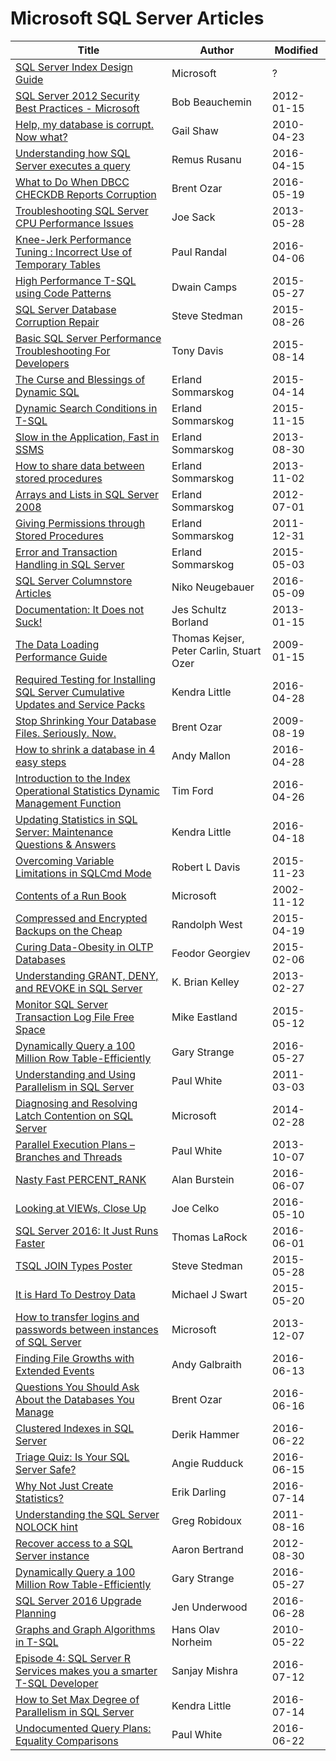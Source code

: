 # Microsoft SQL Server Articles


| Title                                                                             | Author                                   | Modified   |
|-----------------------------------------------------------------------------------|------------------------------------------|------------|
| [SQL Server Index Design Guide]                                                   | Microsoft                                | ?          |
| [SQL Server 2012 Security Best Practices - Microsoft]                             | Bob Beauchemin                           | 2012-01-15 |
| [Help, my database is corrupt. Now what?]                                         | Gail Shaw                                | 2010-04-23 |
| [Understanding how SQL Server executes a query]                                   | Remus Rusanu                             | 2016-04-15 |
| [What to Do When DBCC CHECKDB Reports Corruption]                                 | Brent Ozar                               | 2016-05-19 |
| [Troubleshooting SQL Server CPU Performance Issues]                               | Joe Sack                                 | 2013-05-28 |
| [Knee-Jerk Performance Tuning : Incorrect Use of Temporary Tables]                | Paul Randal                              | 2016-04-06 |
| [High Performance T-SQL using Code Patterns]                                      | Dwain Camps                              | 2015-05-27 |
| [SQL Server Database Corruption Repair]                                           | Steve Stedman                            | 2015-08-26 |
| [Basic SQL Server Performance Troubleshooting For Developers]                     | Tony Davis                               | 2015-08-14 |
| [The Curse and Blessings of Dynamic SQL]                                          | Erland Sommarskog                        | 2015-04-14 |
| [Dynamic Search Conditions in T-SQL]                                              | Erland Sommarskog                        | 2015-11-15 |
| [Slow in the Application, Fast in SSMS]                                           | Erland Sommarskog                        | 2013-08-30 |
| [How to share data between stored procedures]                                     | Erland Sommarskog                        | 2013-11-02 |
| [Arrays and Lists in SQL Server 2008]                                             | Erland Sommarskog                        | 2012-07-01 |
| [Giving Permissions through Stored Procedures]                                    | Erland Sommarskog                        | 2011-12-31 |
| [Error and Transaction Handling in SQL Server]                                    | Erland Sommarskog                        | 2015-05-03 |
| [SQL Server Columnstore Articles]                                                 | Niko Neugebauer                          | 2016-05-09 |
| [Documentation: It Does not Suck!]                                                | Jes Schultz Borland                      | 2013-01-15 |
| [The Data Loading Performance Guide]                                              | Thomas Kejser, Peter Carlin, Stuart Ozer | 2009-01-15 |
| [Required Testing for Installing SQL Server Cumulative Updates and Service Packs] | Kendra Little                            | 2016-04-28 |
| [Stop Shrinking Your Database Files. Seriously. Now.]                             | Brent Ozar                               | 2009-08-19 |
| [How to shrink a database in 4 easy steps]                                        | Andy Mallon                              | 2016-04-28 |
| [Introduction to the Index Operational Statistics Dynamic Management Function]    | Tim Ford                                 | 2016-04-26 |
| [Updating Statistics in SQL Server: Maintenance Questions & Answers]              | Kendra Little                            | 2016-04-18 |
| [Overcoming Variable Limitations in SQLCmd Mode]                                  | Robert L Davis                           | 2015-11-23 |
| [Contents of a Run Book]                                                          | Microsoft                                | 2002-11-12 |
| [Compressed and Encrypted Backups on the Cheap]                                   | Randolph West                            | 2015-04-19 |
| [Curing Data-Obesity in OLTP Databases]                                           | Feodor Georgiev                          | 2015-02-06 |
| [Understanding GRANT, DENY, and REVOKE in SQL Server]                             | K. Brian Kelley                          | 2013-02-27 |
| [Monitor SQL Server Transaction Log File Free Space]                              | Mike Eastland                            | 2015-05-12 |
| [Dynamically Query a 100 Million Row Table-Efficiently]                           | Gary Strange                             | 2016-05-27 |
| [Understanding and Using Parallelism in SQL Server]                               | Paul White                               | 2011-03-03 |
| [Diagnosing and Resolving Latch Contention on SQL Server]                         | Microsoft                                | 2014-02-28 |
| [Parallel Execution Plans – Branches and Threads]                                 | Paul White                               | 2013-10-07 |
| [Nasty Fast PERCENT_RANK]                                                         | Alan Burstein                            | 2016-06-07 |
| [Looking at VIEWs, Close Up]                                                      | Joe Celko                                | 2016-05-10 |
| [SQL Server 2016: It Just Runs Faster]                                            | Thomas LaRock                            | 2016-06-01 |
| [TSQL JOIN Types Poster]                                                          | Steve Stedman                            | 2015-05-28 |
| [It is Hard To Destroy Data]                                                      | Michael J Swart                          | 2015-05-20 |
| [How to transfer logins and passwords between instances of SQL Server]            | Microsoft                                | 2013-12-07 |
| [Finding File Growths with Extended Events]                                       | Andy Galbraith                           | 2016-06-13 |
| [Questions You Should Ask About the Databases You Manage]                         | Brent Ozar                               | 2016-06-16 |
| [Clustered Indexes in SQL Server]                                                 | Derik Hammer                             | 2016-06-22 |
| [Triage Quiz: Is Your SQL Server Safe?]                                           | Angie Rudduck                            | 2016-06-15 |
| [Why Not Just Create Statistics?]                                                 | Erik Darling                             | 2016-07-14 |
| [Understanding the SQL Server NOLOCK hint]                                        | Greg Robidoux                            | 2011-08-16 |
| [Recover access to a SQL Server instance]                                         | Aaron Bertrand                           | 2012-08-30 |
| [Dynamically Query a 100 Million Row Table-Efficiently]                           | Gary Strange                             | 2016-05-27 |
| [SQL Server 2016 Upgrade Planning]                                                | Jen Underwood                            | 2016-06-28 |
| [Graphs and Graph Algorithms in T-SQL]                                            | Hans Olav Norheim                        | 2010-05-22 |
| [Episode 4: SQL Server R Services makes you a smarter T-SQL Developer]            | Sanjay Mishra                            | 2016-07-12 |
| [How to Set Max Degree of Parallelism in SQL Server]                              | Kendra Little                            | 2016-07-14 |
| [Undocumented Query Plans: Equality Comparisons]                                  |  Paul White                              | 2016-06-22 |


[SQL Server Index Design Guide]:https://technet.microsoft.com/en-us/library/jj835095.aspx
[SQL Server 2012 Security Best Practices - Microsoft]:http://download.microsoft.com/download/8/f/a/8fabacd7-803e-40fc-adf8-355e7d218f4c/sql_server_2012_security_best_practice_whitepaper_apr2012.docx
[Help, my database is corrupt. Now what?]:http://www.sqlservercentral.com/articles/Corruption/65804/
[What to Do When DBCC CHECKDB Reports Corruption]:https://www.brentozar.com/archive/2016/05/dbcc-checkdb-reports-corruption/
[Understanding how SQL Server executes a query]:http://rusanu.com/2013/08/01/understanding-how-sql-server-executes-a-query/
[Troubleshooting SQL Server CPU Performance Issues]:http://sqlperformance.com/2013/05/io-subsystem/cpu-troubleshooting
[Knee-Jerk Performance Tuning : Incorrect Use of Temporary Tables]:http://sqlperformance.com/2016/04/t-sql-queries/knee-jerk-temporary-tables
[High Performance T-SQL using Code Patterns]:https://dwaincsql.com/2015/05/27/high-performance-t-sql-using-code-patterns/
[SQL Server Database Corruption Repair]:http://stevestedman.com/2015/08/sql-server-database-corruption-repair/
[Basic SQL Server Performance Troubleshooting For Developers]:https://www.simple-talk.com/sql/performance/basic-sql-server-performance-troubleshooting-for-developers/
[The Curse and Blessings of Dynamic SQL]:http://sommarskog.se/dyn-search.html
[Dynamic Search Conditions in T-SQL]:http://www.sommarskog.se/dynamic_sql.html
[Slow in the Application, Fast in SSMS]:http://www.sommarskog.se/query-plan-mysteries.html
[How to share data between stored procedures]:http://www.sommarskog.se/share_data.html
[Arrays and Lists in SQL Server 2008]:http://www.sommarskog.se/arrays-in-sql-2008.html
[Giving Permissions through Stored Procedures]:http://www.sommarskog.se/grantperm.html
[Error and Transaction Handling in SQL Server]:http://www.sommarskog.se/error_handling/Part1.html
[SQL Server Columnstore Articles]:http://www.nikoport.com/columnstore/
[Documentation: It Does not Suck!]:https://www.brentozar.com/archive/2013/01/documentation-it-doesnt-suck/
[The Data Loading Performance Guide]:https://msdn.microsoft.com/en-us/library/dd425070%28v=sql.100%29.aspx
[Required Testing for Installing SQL Server Cumulative Updates and Service Packs]:http://www.littlekendra.com/2016/04/28/required-testing-for-installing-sql-server-cumulative-updates-and-service-packs/
[Stop Shrinking Your Database Files. Seriously. Now.]:https://www.brentozar.com/archive/2009/08/stop-shrinking-your-database-files-seriously-now/
[How to shrink a database in 4 easy steps]:http://am2.co/2016/04/shrink-database-4-easy-steps/
[Introduction to the Index Operational Statistics Dynamic Management Function]:http://sqlmag.com/database-performance-tuning/introduction-index-operational-statistics-dynamic-management-function
[Updating Statistics in SQL Server: Maintenance Questions & Answers]:http://www.littlekendra.com/2016/04/18/updating-statistics-in-sql-server-maintenance-answers/
[Overcoming Variable Limitations in SQLCmd Mode]:http://www.sqlsoldier.com/wp/sqlserver/tsqltuesday65overcomingvariablelimitationsinsqlcmdmode
[Contents of a Run Book]:https://technet.microsoft.com/en-us/library/cc917702.aspx
[Compressed and Encrypted Backups on the Cheap]:https://bornsql.ca/2016/04/compressed-encrypted-backups-cheap/
[Curing Data-Obesity in OLTP Databases]:https://www.simple-talk.com/sql/database-administration/curing-data-obesity-in-oltp-databases/
[Understanding GRANT, DENY, and REVOKE in SQL Server]:https://www.mssqltips.com/sqlservertip/2894/understanding-grant-deny-and-revoke-in-sql-server/
[Monitor SQL Server Transaction Log File Free Space]:https://www.mssqltips.com/sqlservertip/3617/monitor-sql-server-transaction-log-file-free-space/
[Dynamically Query a 100 Million Row Table-Efficiently]:http://www.sqlservercentral.com/articles/T-SQL/121906/
[Understanding and Using Parallelism in SQL Server]:https://www.simple-talk.com/sql/learn-sql-server/understanding-and-using-parallelism-in-sql-server/
[Diagnosing and Resolving Latch Contention on SQL Server]:https://www.microsoft.com/en-us/download/details.aspx?id=26665
[Parallel Execution Plans – Branches and Threads]:http://sqlperformance.com/2013/10/sql-plan/parallel-plans-branches-threads
[Nasty Fast PERCENT_RANK]:http://www.sqlservercentral.com/articles/PERCENT_RANK/141532/
[Looking at VIEWs, Close Up]:https://www.simple-talk.com/sql/t-sql-programming/looking-at-views,-close-up/
[SQL Server 2016: It Just Runs Faster]:http://thomaslarock.com/2016/06/sql-server-2016-just-runs-faster/
[TSQL JOIN Types Poster]:http://stevestedman.com/2015/05/tsql-join-types-poster-version-4-1/
[It is Hard To Destroy Data]:http://michaeljswart.com/2015/05/its-hard-to-destroy-data/
[How to transfer logins and passwords between instances of SQL Server]:https://support.microsoft.com/en-us/kb/918992
[Finding File Growths with Extended Events]:http://nebraskasql.blogspot.ru/2016/06/finding-file-growths-with-extended.html
[Questions You Should Ask About the Databases You Manage]:https://www.brentozar.com/archive/2016/06/questions-ask-databases-manage/
[Clustered Indexes in SQL Server]:http://www.sqlhammer.com/clustered-indexes-sql-server/
[Triage Quiz: Is Your SQL Server Safe?]:https://www.brentozar.com/archive/2016/06/triage-quiz-sql-server-safe/
[Why Not Just Create Statistics?]:https://www.brentozar.com/archive/2016/07/not-just-create-statistics/
[Understanding the SQL Server NOLOCK hint]:https://www.mssqltips.com/sqlservertip/2470/understanding-the-sql-server-nolock-hint/
[Recover access to a SQL Server instance]:https://www.mssqltips.com/sqlservertip/2682/recover-access-to-a-sql-server-instance/
[Dynamically Query a 100 Million Row Table-Efficiently]:http://www.sqlservercentral.com/articles/T-SQL/121906/
[SQL Server 2016 Upgrade Planning]:http://sqlmag.com/sql-server/sql-server-2016-upgrade-planning-0
[Graphs and Graph Algorithms in T-SQL]:http://www.hansolav.net/sql/graphs.html
[Episode 4: SQL Server R Services makes you a smarter T-SQL Developer]:https://blogs.msdn.microsoft.com/sqlcat/2016/07/12/sqlsweet16-episode-4-sql-server-r-services-makes-you-a-smarter-t-sql-developer/
[How to Set Max Degree of Parallelism in SQL Server]:http://www.littlekendra.com/2016/07/14/max-degree-of-parallelism-cost-threshold-for-parallelism/
[Undocumented Query Plans: Equality Comparisons]:http://sqlblog.com/blogs/paul_white/archive/2011/06/22/undocumented-query-plans-equality-comparisons.aspx
